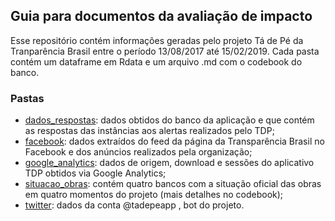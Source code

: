 ## Guia para documentos da avaliação de impacto

Esse repositório contém informações geradas pelo projeto Tá de Pé da Tranparência Brasil entre o período 13/08/2017 até 15/02/2019. 
Cada pasta contém um dataframe em Rdata e um arquivo .md com o codebook do banco.

### Pastas 

* [dados_respostas](https://github.com/voigtjessica/tadepe-tdp_impact2/tree/master/dados_respostas): dados obtidos do banco da aplicação e que contém as respostas das instâncias aos alertas realizados pelo TDP;
* [facebook](https://github.com/voigtjessica/tadepe-tdp_impact2/tree/master/facebook): dados extraídos do feed da página da Transparência Brasil no Facebook e dos anúncios realizados pela organização;
* [google_analytics](https://github.com/voigtjessica/tadepe-tdp_impact2/tree/master/google_analytics): dados de origem, download e sessões do aplicativo TDP obtidos via Google Analytics;
* [situacao_obras](https://github.com/voigtjessica/tadepe-tdp_impact2/tree/master/situacao_obras):	contém quatro bancos com a situação oficial das obras em quatro momentos do projeto (mais detalhes no codebook);
* [twitter](https://github.com/voigtjessica/tadepe-tdp_impact2/tree/master/twitter): dados da conta @tadepeapp , bot do projeto.

